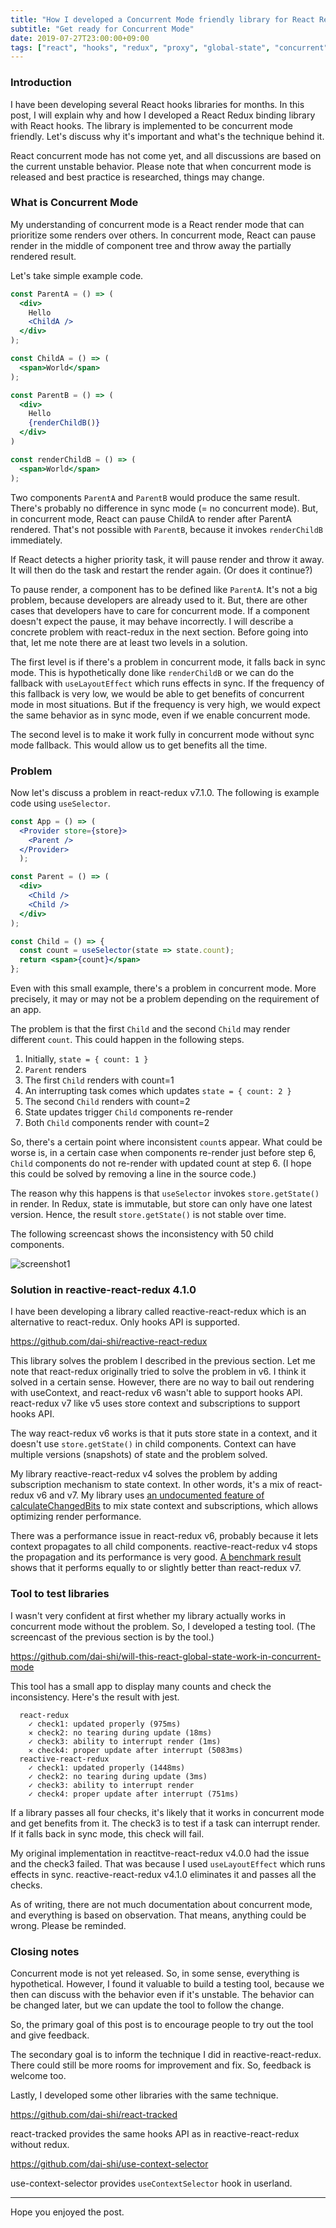 ```yaml
---
title: "How I developed a Concurrent Mode friendly library for React Redux"
subtitle: "Get ready for Concurrent Mode"
date: 2019-07-27T23:00:00+09:00
tags: ["react", "hooks", "redux", "proxy", "global-state", "concurrent"]
---
```


### Introduction

I have been developing several React hooks libraries for months.
In this post, I will explain why and how I developed
a React Redux binding library with React hooks.
The library is implemented to be concurrent mode friendly.
Let's discuss why it's important and what's the technique behind it.

React concurrent mode has not come yet,
and all discussions are based on the current unstable behavior.
Please note that when concurrent mode is released and
best practice is researched, things may change.

### What is Concurrent Mode

My understanding of concurrent mode is
a React render mode that can prioritize some renders over others.
In concurrent mode,
React can pause render in the middle of component tree
and throw away the partially rendered result.

Let's take simple example code.

```jsx
const ParentA = () => (
  <div>
    Hello
    <ChildA />
  </div>
);

const ChildA = () => (
  <span>World</span>
);

const ParentB = () => (
  <div>
    Hello
    {renderChildB()}
  </div>
)

const renderChildB = () => (
  <span>World</span>
);
```

Two components `ParentA` and `ParentB` would produce the same result.
There's probably no difference in sync mode (= no concurrent mode).
But, in concurrent mode, React can pause ChildA to render
after ParentA rendered.
That's not possible with `ParentB`,
because it invokes `renderChildB` immediately.

If React detects a higher priority task,
it will pause render and throw it away.
It will then do the task and restart the render again.
(Or does it continue?)

To pause render, a component has to be defined like `ParentA`.
It's not a big problem, because developers are already used to it.
But, there are other cases that developers have to care for concurrent mode.
If a component doesn't expect the pause, it may behave incorrectly.
I will describe a concrete problem with react-redux in the next section.
Before going into that, let me note there are at least two levels in a solution.

The first level is if there's a problem in concurrent mode,
it falls back in sync mode.
This is hypothetically done like `renderChildB` or
we can do the fallback with `useLayoutEffect` which runs effects in sync.
If the frequency of this fallback is very low, 
we would be able to get benefits of concurrent mode in most situations.
But if the frequency is very high, we would expect the same behavior
as in sync mode, even if we enable concurrent mode.

The second level is to make it work
fully in concurrent mode without sync mode fallback.
This would allow us to get benefits all the time.

### Problem

Now let's discuss a problem in react-redux v7.1.0.
The following is example code using `useSelector`.

```jsx
const App = () => (
  <Provider store={store}>
    <Parent />
  </Provider>
  );

const Parent = () => (
  <div>
    <Child />
    <Child />
  </div>
);

const Child = () => {
  const count = useSelector(state => state.count);
  return <span>{count}</span>
};
```

Even with this small example, there's a problem in concurrent mode.
More precisely, it may or may not be a problem depending on
the requirement of an app.

The problem is that the first `Child` and the second `Child`
may render different `count`.
This could happen in the following steps.

1. Initially, `state = { count: 1 }`
2. `Parent` renders
3. The first `Child` renders with count=1
4. An interrupting task comes which updates `state = { count: 2 }`
5. The second `Child` renders with count=2
6. State updates trigger `Child` components re-render
7. Both `Child` components render with count=2

So, there's a certain point where inconsistent `count`s appear.
What could be worse is, in a certain case when 
components re-render just before step 6,
`Child` components do not re-render with updated count at step 6.
(I hope this could be solved by removing a line in the source code.)

The reason why this happens is that
`useSelector` invokes `store.getState()` in render.
In Redux, state is immutable, but store can only have one latest version.
Hence, the result `store.getState()` is not stable over time.

The following screencast shows the inconsistency with 50 child components.

![screenshot1](./screenshot1.gif "Screenshot of react-redux example")

### Solution in reactive-react-redux 4.1.0

I have been developing a library called reactive-react-redux
which is an alternative to react-redux. Only hooks API is supported.

https://github.com/dai-shi/reactive-react-redux

This library solves the problem I described in the previous section.
Let me note that react-redux originally tried to solve the problem in v6.
I think it solved in a certain sense.
However, there are no way to bail out rendering with useContext,
and react-redux v6 wasn't able to support hooks API.
react-redux v7 like v5 uses store context and
subscriptions to support hooks API.

The way react-redux v6 works is that it puts store state in a context,
and it doesn't use `store.getState()` in child components.
Context can have multiple versions (snapshots) of state and the problem solved.

My library reactive-react-redux v4 solves the problem by
adding subscription mechanism to state context.
In other words, it's a mix of react-redux v6 and v7.
My library uses [an undocumented feature of calculateChangedBits](https://github.com/dai-shi/reactive-react-redux/issues/29)
to mix state context and subscriptions,
which allows optimizing render performance.

There was a performance issue in react-redux v6,
probably because it lets context propagates to all child components.
reactive-react-redux v4 stops the propagation and
its performance is very good.
[A benchmark result](https://github.com/dai-shi/reactive-react-redux/issues/32#issuecomment-513507770)
shows that it performs equally to or slightly better than react-redux v7.

### Tool to test libraries

I wasn't very confident at first
whether my library actually works in concurrent mode without the problem.
So, I developed a testing tool.
(The screencast of the previous section is by the tool.)

https://github.com/dai-shi/will-this-react-global-state-work-in-concurrent-mode

This tool has a small app to display many counts and check the inconsistency.
Here's the result with jest.

```
  react-redux
    ✓ check1: updated properly (975ms)
    ✕ check2: no tearing during update (18ms)
    ✓ check3: ability to interrupt render (1ms)
    ✕ check4: proper update after interrupt (5083ms)
  reactive-react-redux
    ✓ check1: updated properly (1448ms)
    ✓ check2: no tearing during update (3ms)
    ✓ check3: ability to interrupt render
    ✓ check4: proper update after interrupt (751ms)
```

If a library passes all four checks, it's likely that
it works in concurrent mode and get benefits from it.
The check3 is to test if a task can interrupt render.
If it falls back in sync mode, this check will fail.

My original implementation in reactitve-react-redux v4.0.0
had the issue and the check3 failed.
That was because I used `useLayoutEffect` which runs effects in sync.
reactive-react-redux v4.1.0 eliminates it and passes all the checks.

As of writing, there are not much documentation
about concurrent mode, and everything is based on observation.
That means, anything could be wrong. Please be reminded.

### Closing notes

Concurrent mode is not yet released.
So, in some sense, everything is hypothetical.
However, I found it valuable to build a testing tool,
because we then can discuss with the behavior even if it's unstable.
The behavior can be changed later,
but we can update the tool to follow the change.

So, the primary goal of this post is to encourage
people to try out the tool and give feedback.

The secondary goal is to inform the technique I did
in reactive-react-redux.
There could still be more rooms for improvement and fix.
So, feedback is welcome too.

Lastly, I developed some other libraries with the same technique.

https://github.com/dai-shi/react-tracked

react-tracked provides the same hooks API as in reactive-react-redux without redux.

https://github.com/dai-shi/use-context-selector

use-context-selector provides `useContextSelector` hook in userland.

----

Hope you enjoyed the post.
